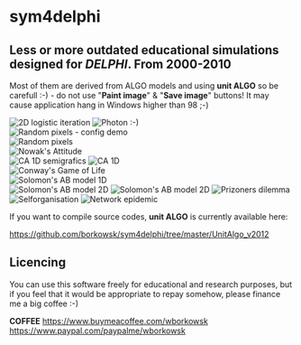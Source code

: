 # sym4delphi
## Less or more outdated educational simulations designed for _DELPHI_. From 2000-2010

Most of them are derived from ALGO models and using **unit ALGO** so be carefull :-) - do not use "__Paint image__" & "__Save image__" buttons! It may cause application hang in Windows higher than 98 ;-) 

![2D logistic iteration](./Jetka/JetkaAutokorelacja2.png "2D logistic iteration")
![Photon :-)](./_Prymitywne/OdbijanieFotonu/OdbijanieFotonu2.png "Photon in the box :-)")                                                     
![Random pixels - config demo](./_Prymitywne/LosowePiksZSetupem/SetupFormUnit.png "Random pixels - config demo")                                                     
![Random pixels](./_Prymitywne/LosowePikseleProste/losowepiksele.png "Random pixels")                                                   
![Nowak's Attitude](./AttitudeStrenght/Attitude_strenght.png "Nowak's Attitude")                                                                                                                                                                                       
![CA 1D semigrafics](./CA_1D_Konsolowe/CA_1D_pseudolife.png "CA 1D semigrafics") 
![CA 1D](./CA_1D/Automat1D.png "CA 1D")                                                                
![Conway's Game of Life](./ConwaysLife/2D_extendlife.png "Conway's Game of Life")   
![Solomon's AB model 1D](./ABmodel2007/Ab_1D_2007.png "Solomon's AB model 1D")                                                                                                                          
![Solomon's AB model 2D](./ABmodel2007/AB_2D_2007b.png "Solomon's AB model 2D")
![Solomon's AB model 2D](./ABmodel2007/AB_2D_2007a.png "Solomon's AB model 2D")
![Prizoners dilemma](./PrizonersInSpace/PrizonersInSpace.png "Spatial Prizoners dilemma")
![Selforganisation](./DiffusionAggregation/2DCA_agregacja.png "Selforganisation of dendrites (geology!)")
![Network epidemic](./Epidemia2/EpidemicNetv2.png "Network epidemic")      



If you want to compile source codes, **unit ALGO** is currently available here:

https://github.com/borkowsk/sym4delphi/tree/master/UnitAlgo_v2012


## Licencing

You can use this software freely for educational and research purposes, but if you feel that it would be appropriate to repay somehow, please finance me a big coffee :-)

**COFFEE**
https://www.buymeacoffee.com/wborkowsk  
https://www.paypal.com/paypalme/wborkowsk



